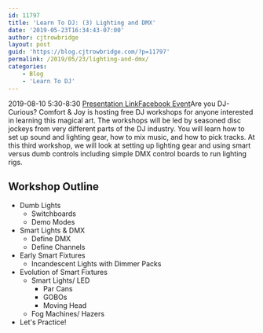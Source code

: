 ```yaml
---
id: 11797
title: 'Learn To DJ: (3) Lighting and DMX'
date: '2019-05-23T16:34:43-07:00'
author: cjtrowbridge
layout: post
guid: 'https://blog.cjtrowbridge.com/?p=11797'
permalink: /2019/05/23/lighting-and-dmx/
categories:
    - Blog
    - 'Learn To DJ'
---
```


2019-08-10 5:30-8:30 [Presentation Link](https://docs.google.com/presentation/d/1dwPO91ScEMpDXhV4p9Xs17_LFrgWNYx4E-Tkddy5Vx4/edit?usp=sharing)[Facebook Event](https://www.facebook.com/events/2899799020036545/)Are you DJ-Curious? Comfort &amp; Joy is hosting free DJ workshops for anyone interested in learning this magical art. The workshops will be led by seasoned disc jockeys from very different parts of the DJ industry. You will learn how to set up sound and lighting gear, how to mix music, and how to pick tracks. At this third workshop, we will look at setting up lighting gear and using smart versus dumb controls including simple DMX control boards to run lighting rigs.

## Workshop Outline

- Dumb Lights 
    - Switchboards
    - Demo Modes
- Smart Lights &amp; DMX 
    - Define DMX
    - Define Channels
- Early Smart Fixtures 
    - Incandescent Lights with Dimmer Packs
- Evolution of Smart Fixtures 
    - Smart Lights/ LED 
        - Par Cans
        - GOBOs
        - Moving Head
    - Fog Machines/ Hazers
- Let's Practice!